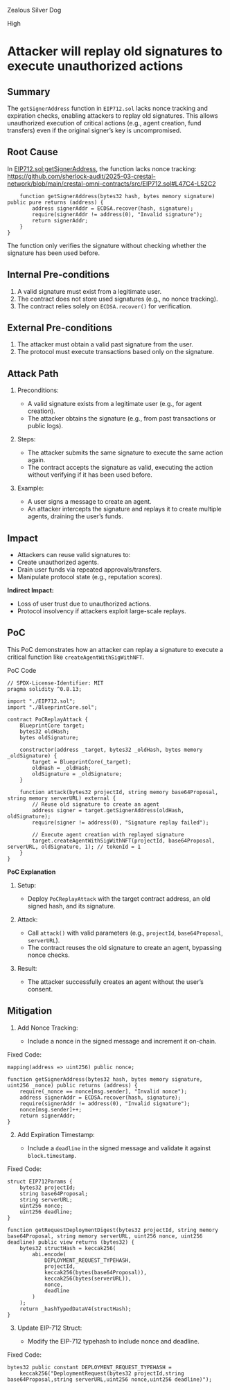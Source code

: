 Zealous Silver Dog

High

# Attacker will replay old signatures to execute unauthorized actions

## Summary
The `getSignerAddress` function in `EIP712.sol` lacks nonce tracking and expiration checks, enabling attackers to replay old signatures. This allows unauthorized execution of critical actions (e.g., agent creation, fund transfers) even if the original signer’s key is uncompromised.

## Root Cause
In [EIP712.sol:getSignerAddress](https://github.com/sherlock-audit/2025-03-crestal-network-Jumcee/issues/new#), the function lacks nonce tracking: https://github.com/sherlock-audit/2025-03-crestal-network/blob/main/crestal-omni-contracts/src/EIP712.sol#L47C4-L52C2

```solidity
    function getSignerAddress(bytes32 hash, bytes memory signature) public pure returns (address) {
        address signerAddr = ECDSA.recover(hash, signature);
        require(signerAddr != address(0), "Invalid signature");
        return signerAddr;
    }
}
```
The function only verifies the signature without checking whether the signature has been used before.

## Internal Pre-conditions
1. A valid signature must exist from a legitimate user.
2. The contract does not store used signatures (e.g., no nonce tracking).
3. The contract relies solely on `ECDSA.recover()` for verification.

## External Pre-conditions
1. The attacker must obtain a valid past signature from the user.
2. The protocol must execute transactions based only on the signature.

## Attack Path
1. Preconditions:
   - A valid signature exists from a legitimate user (e.g., for agent creation).
   - The attacker obtains the signature (e.g., from past transactions or public logs).

2. Steps:
   - The attacker submits the same signature to execute the same action again.
   - The contract accepts the signature as valid, executing the action without verifying if it has been used before.

3. Example:
   - A user signs a message to create an agent.
   - An attacker intercepts the signature and replays it to create multiple agents, draining the user’s funds.

## Impact
- Attackers can reuse valid signatures to:
- Create unauthorized agents.
- Drain user funds via repeated approvals/transfers.
- Manipulate protocol state (e.g., reputation scores).

**Indirect Impact:**
- Loss of user trust due to unauthorized actions.
- Protocol insolvency if attackers exploit large-scale replays.

## PoC
This PoC demonstrates how an attacker can replay a signature to execute a critical function like `createAgentWithSigWithNFT`.

PoC Code
```solidity
// SPDX-License-Identifier: MIT
pragma solidity ^0.8.13;

import "./EIP712.sol";
import "./BlueprintCore.sol";

contract PoCReplayAttack {
    BlueprintCore target;
    bytes32 oldHash;
    bytes oldSignature;

    constructor(address _target, bytes32 _oldHash, bytes memory _oldSignature) {
        target = BlueprintCore(_target);
        oldHash = _oldHash;
        oldSignature = _oldSignature;
    }

    function attack(bytes32 projectId, string memory base64Proposal, string memory serverURL) external {
        // Reuse old signature to create an agent
        address signer = target.getSignerAddress(oldHash, oldSignature);
        require(signer != address(0), "Signature replay failed");

        // Execute agent creation with replayed signature
        target.createAgentWithSigWithNFT(projectId, base64Proposal, serverURL, oldSignature, 1); // tokenId = 1
    }
}
```
**PoC Explanation**
1. Setup:
   - Deploy `PoCReplayAttack` with the target contract address, an old signed hash, and its signature.

2. Attack:
   - Call `attack()` with valid parameters (e.g., `projectId`, `base64Proposal`, `serverURL`).
   - The contract reuses the old signature to create an agent, bypassing nonce checks.

3. Result:
   - The attacker successfully creates an agent without the user’s consent.

## Mitigation
1. Add Nonce Tracking:

   - Include a nonce in the signed message and increment it on-chain.

Fixed Code:

```solidity
mapping(address => uint256) public nonce;

function getSignerAddress(bytes32 hash, bytes memory signature, uint256 _nonce) public returns (address) {
    require(_nonce == nonce[msg.sender], "Invalid nonce");
    address signerAddr = ECDSA.recover(hash, signature);
    require(signerAddr != address(0), "Invalid signature");
    nonce[msg.sender]++;
    return signerAddr;
}
```
2. Add Expiration Timestamp:

   - Include a `deadline` in the signed message and validate it against `block.timestamp`.

Fixed Code:

```solidity
struct EIP712Params {
    bytes32 projectId;
    string base64Proposal;
    string serverURL;
    uint256 nonce;
    uint256 deadline;
}

function getRequestDeploymentDigest(bytes32 projectId, string memory base64Proposal, string memory serverURL, uint256 nonce, uint256 deadline) public view returns (bytes32) {
    bytes32 structHash = keccak256(
        abi.encode(
            DEPLOYMENT_REQUEST_TYPEHASH, 
            projectId, 
            keccak256(bytes(base64Proposal)), 
            keccak256(bytes(serverURL)),
            nonce,
            deadline
        )
    );
    return _hashTypedDataV4(structHash);
}
```
3. Update EIP-712 Struct:

   - Modify the EIP-712 typehash to include nonce and deadline.

Fixed Code:

```solidity
bytes32 public constant DEPLOYMENT_REQUEST_TYPEHASH = 
    keccak256("DeploymentRequest(bytes32 projectId,string base64Proposal,string serverURL,uint256 nonce,uint256 deadline)");
```
